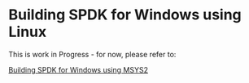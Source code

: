 # Building SPDK for Windows using Linux

This is work in Progress - for now, please refer to:

[Building SPDK for Windows using MSYS2](https://github.com/wpdk/wpdk/blob/master/doc/build-spdk-msys2.md)
